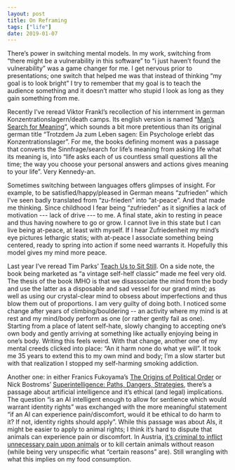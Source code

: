 ```yaml
---
layout: post
title: On Reframing
tags: ["life"]
date: 2019-01-07
---
```

There’s power in switching mental models. In my work, switching from “there might be a vulnerability in this software” to “i just haven’t found the vulnerability” was a game changer for me. I get nervous prior to presentations; one switch that helped me was that instead of thinking “my goal is to look bright” I try to remember that my goal is to teach the audience something and it doesn’t matter who stupid I look as long as they gain something from me.

Recently I’ve reread Viktor Frankl’s recollection of his internment in german Konzentrationslagern/death camps. Its english version is named “[Man’s Search for Meaning](https://amzn.to/2QuHaPE)”, which sounds a bit more pretentious than its original german title “Trotzdem Ja zum Leben sagen: Ein Psychologe erlebt das Konzentrationslager”. For me, the books defining moment was a passage that converts the Sinnfrage/search for life’s meaning from asking life what its meaning is, into “life asks each of us countless small questions all the time; the way you choose your personal answers and actions gives meaning to your life”. Very Kennedy-an.

Sometimes switching between languages offers glimpses of insight. For example, to be satisfied/happy/pleased in German means “zufrieden” which I’ve seen badly translated from “zu-frieden” into “at-peace”. And that made me thinking. Since childhood I fear being “zufrieden” as it signifies a lack of motivation --- lack of drive --- to me. A final state, akin to resting in peace and thus having nowhere to go or grow. I cannot live in this state but I can live being at-peace, at least with myself. If I hear Zufriedenheit my mind’s eye pictures lethargic statis; with at-peace I associate something being centered, ready to spring into action if some need warrants it. Hopefully this model gives my mind more peace.

Last year I’ve reread Tim Parks’ [Teach Us to Sit Still](https://amzn.to/2Qvi3fE). On a side note, the book being marketed as “a vintage self-helf classic” made me feel very old. The thesis of the book IMHO is that we disassociate the mind from the body and use the latter as a disposable and sad vessel for our grand mind; as well as using our crystal-clear mind to obsess about imperfections and thus blow them out of proportions. I am very guilty of doing both. I noticed some change after years of climbing/bouldering -- an activity where my mind is at rest and my mind/body perform as one (or rather gently fail as one). Starting from a place of latent self-hate, slowly changing to accepting one’s own body and gently arriving at something like actually enjoying being in one’s body. Writing this feels weird. With that change, another one of my mental creeds clicked into place: “An it harm none do what ye will”. It took me 35 years to extend this to my own mind and body; I’m a slow starter but with that realization I stopped my self-harming smoking addiction.

Another one: in either Franics Fukoyama’s [The Origins of Political Order](https://amzn.to/2AxJwse) or Nick Bostroms’ [Superintelligence: Paths, Dangers, Strategies](https://amzn.to/2AAEYRQ), there’s a passage about artificial intelligence and it’s ethical (and legal) implications. The question “is an AI intelligent enough to allow for sentience which would warrant identity rights” was exchanged with the more meaningful statement “if an AI can experience pain/discomfort, would it be ethical to do harm to it? If not, identity rights should apply”. While this passage was about AIs, it might be easier to apply to animal rights; I think it’s hard to dispute that animals can experience pain or discomfort. In Austria, [it’s criminal to inflict unnecessary pain upon animals](https://www.jusline.at/gesetz/stgb/paragraf/222) or to kill certain animals without reason (while being very unspecific what “certain reasons” are). Still wrangling with what this implies on my food consumption.

